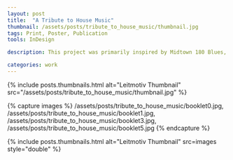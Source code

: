 ```yaml
---
layout: post
title:  "A Tribute to House Music"
thumbnail: /assets/posts/tribute_to_house_music/thumbnail.jpg
tags: Print, Poster, Publication
tools: InDesign

description: This project was primarily inspired by Midtown 180 Blues, an album by Terre Thaemlitz (aka DJ Sprinkles) which offers discourse about the gentrification of house and garage music and the resulting disconnection from its LGBTQ origins. My goal was to provide a map to explore the influence that led to both house and garage music and the influence both music scenes have had since. While doing so, I wanted to keep the queerness of house music front and center. In doing so, I hoped to send the message that all electronic dance music is indebted to the LGBTQ struggles of the 80s-90s. Each genre listed above are contemporaries and are represented with analogous typefaces. In contrast, the genres listed below were influenced by those above. The booklet features an article originally written by Sydney Grant offering insight into the culture revolving the early club scenes as well as information about how the poster is laid out.

categories: work
---
```


{% include posts.thumbnails.html alt="Leitmotiv Thumbnail" src="/assets/posts/tribute_to_house_music/thumbnail.jpg" %}

{% capture images %}
/assets/posts/tribute_to_house_music/booklet0.jpg,
/assets/posts/tribute_to_house_music/booklet1.jpg,
/assets/posts/tribute_to_house_music/booklet3.jpg,
/assets/posts/tribute_to_house_music/booklet5.jpg
{% endcapture %}

{% include posts.thumbnails.html alt="Leitmotiv Thumbnail" src=images style="double" %}